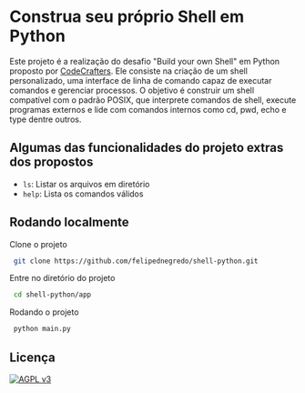 
# Construa seu próprio Shell em Python

Este projeto é a realização do desafio "Build your own Shell" em Python proposto por [CodeCrafters](https://github.com/codecrafters-io). 
Ele consiste na criação de um shell personalizado, uma interface de linha de comando capaz de executar comandos e gerenciar processos. 
O objetivo é construir um shell compatível com o padrão POSIX, que interprete comandos de shell, execute programas externos e lide com comandos internos como cd, pwd, echo e type dentre outros.

## Algumas das funcionalidades do projeto extras dos propostos

- ```ls```: Listar os arquivos em diretório
- ```help```: Lista os comandos válidos

## Rodando localmente

Clone o projeto

```bash
 git clone https://github.com/felipednegredo/shell-python.git
```

Entre no diretório do projeto

```bash
 cd shell-python/app
```

Rodando o projeto

```bash
 python main.py
```

## Licença
[![AGPL v3](https://img.shields.io/badge/License-AGPLv3-blue.svg)](https://www.gnu.org/licenses/agpl-3.0)



